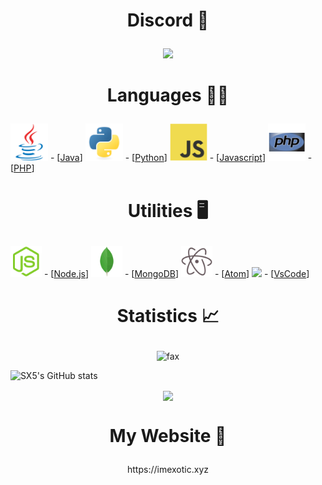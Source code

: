 

# <p align="center">Discord 📱
<p align="center"><img src="https://discord.c99.nl/widget/theme-3/769621242596163607.png">



# <p align="center">Languages 👨‍💻
<img src ="https://raw.githubusercontent.com/devicons/devicon/master/icons/java/java-original.svg" width="60"> - [[Java](https://www.java.com/en/)]
<img src ="https://raw.githubusercontent.com/devicons/devicon/master/icons/python/python-original.svg" width="60"> - [[Python](https://www.python.org/)]
<img src ="https://raw.githubusercontent.com/devicons/devicon/2809b567852a4648062a2d3e7c1c531367458c0b/icons/javascript/javascript-original.svg" width="60"> - [[Javascript](https://www.javascript.com/)]
<img src ="https://raw.githubusercontent.com/devicons/devicon/master/icons/php/php-original.svg" width="60"> - [[PHP](https://www.php.net/)]
 
 
 

# <p align="center">Utilities 🖥️
  <img src="https://raw.githubusercontent.com/devicons/devicon/master/icons/nodejs/nodejs-original.svg" width="50"> - [[Node.js](https://nodejs.org/en/)]
  <img src="https://raw.githubusercontent.com/devicons/devicon/2809b567852a4648062a2d3e7c1c531367458c0b/icons/mongodb/mongodb-original.svg" width="50"> - [[MongoDB](https://www.mongodb.com/)]
  <img src ="https://raw.githubusercontent.com/devicons/devicon/master/icons/atom/atom-original.svg" width="50"> - [[Atom](https://atom.io/)]
  <img src ="https://blog.leonhassan.co.uk/content/images/2019/06/visual-studio-code.svg" width="50"> - [[VsCode](https://code.visualstudio.com/)]




# <p align="center"> Statistics 📈

<p align="center"><img src="https://komarev.com/ghpvc/?username=sx5&color=blue" alt="fax" width="" height="">

![SX5's GitHub stats](https://github-readme-stats.vercel.app/api?username=sx5&count_private=true&show_icons=true&layout=compact&theme=tokyonight)

<p align="center"><img align="center" src="https://github-readme-stats.vercel.app/api/top-langs/?username=sx5&count_private=true&langs_count=7&hide=html&exclude_repo=alarmclock-esp,aosp-calculator,dotfiles&layout=compact&theme=tokyonight" />





# <p align="center">My Website 🎤
<p align="center">https://imexotic.xyz
